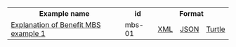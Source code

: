 <table class="list" width="100%">            
   <tr>
     <th>Example name</th>
     <th>id</th>
     <th colspan="3">Format</th>
   </tr>
   <tr>
      <td><a href="ExplanationOfBenefit-mbs-01.html">Explanation of Benefit MBS example 1</a></td>
      <td>mbs-01</td>
      <td><a href="ExplanationOfBenefit-mbs-01.xml.html">XML</a></td>
      <td><a href="ExplanationOfBenefit-mbs-01.json.html">JSON</a></td>
      <td><a href="ExplanationOfBenefit-mbs-01.ttl.html">Turtle</a></td>
   </tr> 
</table>